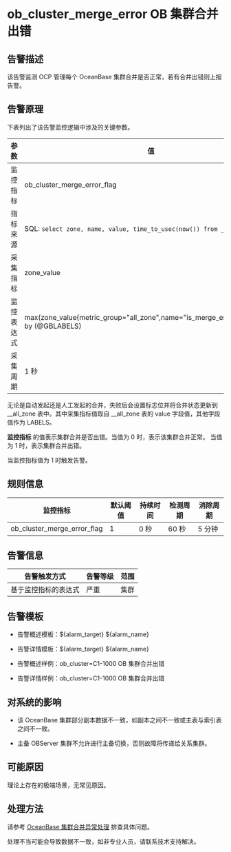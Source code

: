 ob_cluster_merge_error OB 集群合并出错 
=====================================================



**告警描述** 
-----------------------------

该告警监测 OCP 管理每个 OceanBase 集群合并是否正常，若有合并出错则上报告警。

告警原理 
-------------------------

下表列出了该告警监控逻辑中涉及的关键参数。


|  参数   |                                                                值                                                                |
|-------|---------------------------------------------------------------------------------------------------------------------------------|
| 监控指标  | ob_cluster_merge_error_flag                                                                                                     |
| 指标来源  | SQL:  ```select zone, name, value, time_to_usec(now()) from __all_zone; ```  |
| 采集指标  | zone_value                                                                                                                      |
| 监控表达式 | max(zone_value{metric_group="all_zone",name="is_merge_error",@LABELS}) by (@GBLABELS)                                           |
| 采集周期  | 1 秒                                                                                                                             |



无论是自动发起还是人工发起的合并，失败后会设置标志位并将合并状态更新到 __all_zone 表中。其中采集指标值取自 __all_zone 表的 value 字段值，其他字段值作为 LABELS。

**监控指标** 的值表示集群合并是否出错。当值为 0 时，表示该集群合并正常。 当值为 1 时，表示集群合并出错。

当监控指标值为 1 时触发告警。

**规则信息** 
-----------------------------



|            监控指标             | 默认阈值 | 持续时间 | 检测周期 | 消除周期 |
|-----------------------------|------|------|------|------|
| ob_cluster_merge_error_flag | 1    | 0 秒  | 60 秒 | 5 分钟 |



**告警信息** 
-----------------------------



|           告警触发方式           | 告警等级 | 范围 |
|----------------------------|------|----|
| 基于监控指标的表达式 | 严重   | 集群 |



**告警模板** 
-----------------------------

* 告警概述模板：${alarm_target} ${alarm_name}

  

* 告警详情模板：${alarm_target} ${alarm_name}

  

* 告警概述样例：ob_cluster=C1-1000 OB 集群合并出错

  

* 告警详情样例：ob_cluster=C1-1000 OB 集群合并出错

  




**对系统的影响** 
-------------------------------

* 该 OceanBase 集群部分副本数据不一致，如副本之间不一致或主表与索引表之间不一致。

  

* 主备 OBServer 集群不允许进行主备切换，否则故障将传递给关系集群。

  




**可能原因** 
-----------------------------

理论上存在的极端场景，无常见原因。

**处理方法** 
-----------------------------

请参考 [OceanBase 集群合并异常处理](../400.alarm-appendix/300.handle-oceanbase-cluster-merge-exceptions.md) 排查具体问题。

处理不当可能会导致数据不一致，如非专业人员，请联系技术支持解决。
